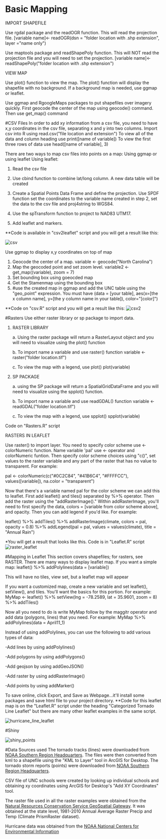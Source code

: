 # Basic Mapping
IMPORT SHAPEFILE

Use rgdal package and the readOGR function.  This will read the projection file.
[variable name]<- readOGR(dsn = "folder location with .shp extension", layer ="name only")

Use maptools package and readShapePoly function.  This will NOT read the projection 
file and you will need to set the projection.
[variable name]<- readShapePoly("folder location with .shp extension")

VIEW MAP

Use plot() function to view the map.  The plot() function will display the shapefile with no background.  If a background map is needed, use ggmap or leaflet.

Use ggmap and RgoogleMaps packages to put shapefiles over imagery quickly.  First geocode the center of the map using geocode() command.  Then use get_map() command 

#CSV Files
In order to add xy information from a csv file, you need to have x,y coordinates in the csv file, separating x and y into two columns.  Import csv into R using read.csv("file location and extension")
To view all of the data and column heading use print([name of variable])
To view the first three rows of data use head([name of variable], 3)

There are two ways to map csv files into points on a map: Using ggmap or using leaflet
Using leaflet:

1. Read the csv file

2. Use cbind function to combine lat/long column.  A new data table will be created

3. Create a Spatial Points Data Frame and define the projection.  Use SPDF function
   set the coordinates to the variable name created in step 2, set the data to the csv
   file and proj4string to WGS84.

4. Use the spTransform function to project to NAD83 UTM17.

5. Add leaflet and markers.

**Code is available in "csv2leaflet" script and you will get a result like this:

![csv](https://cloud.githubusercontent.com/assets/20543318/17519129/9ac0e95c-5e18-11e6-9cc6-daf8cc0d138a.JPG)

Use ggmap to display x,y coordinates on top of map
1. Geocode the center of a map.  variable <- geocode("North Carolina")
2. Map the geocoded point and set zoom level.  variable2 <- get_map((variable), zoom = 7)
3. Set bounding box using goeocded map
4. Get the Stamenmap using the bounding box
5. #use the created map in ggmap and add the UNC table using the "geo_point"
expression.  You must have (data = [your table], aes(x=[the x column name],
y=[the y column name in your table]), color="[color]")

**Code on "csv.R" script and you will get a result like this:
![csv2](https://cloud.githubusercontent.com/assets/20543318/17521919/239a0ccc-5e23-11e6-8ae2-2b9e2a657216.jpeg)


#Rasters
Use either raster library or sp package to import data.

1. RASTER LIBRARY
   
   a. Using the raster package will return a RasterLayout object and you will need to visualize using the plot() function
   
   b. To import name a variable and use raster() function 
      variable <- raster("folder location.tif")
   
   c. To view the map with a legend, use plot()
      plot(variable)

2. SP PACKAGE
   
   a. using the SP package will return a SpatialGridDataFrame and you will need to visualize using the spplot() function.
   
   b. To import name a variable and use readGDAL() function
      variable <- readGDAL("folder location.tif")
   
   c. To view the map with a legend, use spplot()
      spplot(variable)

Code on "Rasters.R" script


RASTERS IN LEAFLET

Use raster() to import layer.  You need to specify color scheme use <- colorNumeric function.  Name variable 'pal' use <- operator and colorNumeric funtion.  Then specify color scheme choices using "c()", set values to the raster variable and any part of the raster that has no value to transparent.  For example:

pal <- colorNumeric(c("#0C2C84", "#41B6C4", "#FFFFCC"), values([variable]), na.color = "transparent")

Now that there's a variable named pal for the color scheme we can add this to leaflet.  First add leaflet() and  tiles() separated by %>% operator.  Then add the raster using the "addRasterImage()."  Within addRasterImage, you'll need to first specify the data, colors = [variable from color scheme above], and opacity.  Then you can add legend if you'd like.  For example:

leaflet() %>% addTiles() %>%
addRasterImage(climate, colors = pal, opacity = 0.8) %>%
  addLegend(pal = pal, values = values(climate), title = "Annual Rain")

*You will get a result that looks like this.  Code is in "Leaflet.R" script
![raster_leaflet](https://cloud.githubusercontent.com/assets/20543318/17521927/2b5cd548-5e23-11e6-9561-62258babb455.jpeg)

#Mapping in Leaflet
This section covers shapefiles; for rasters, see RASTER.  There are many ways to display leaflet map.  If you want a simple map:
leaflet() %>% addPolylines(data = [variable])

This will have no tiles, view set, but a leaflet map will appear

If you want a customized map, create a new variable and set leaflet(), setView(),
and tiles.  You'll want the basics for this portion.  For example:
MyMap <- leaflet() %>% setView(lng = -78.2589, lat = 35.9601, zoom = 8)  %>% addTiles()

Now all you need to do is write MyMap follow by the maggitr operator and add
data (polygons, lines) that you need.  For example:
MyMap %>% addPolylines(data = April11_1) 

Instead of using addPolylines, you can use the following to add various types of data:

-Add lines by using addPolylines()

-Add polygons by using addPolygons()

-Add geojson by using addGeoJSON()

-Add raster by using addRasterImage()

-Add points by using addMarker()

To save online, click Export, and Save as Webpage...it'll install some packages and save html file to your project directory.  **Code for this leaflet map is on the "Leaflet.R" script under the heading "Categorized Tornado Line Leaflet" but there are many other leaflet examples in the same script.

![hurricane_line_leaflet](https://cloud.githubusercontent.com/assets/20543318/17524043/d9eb5a6a-5e2a-11e6-949b-a2e544777bce.jpeg)

#Shiny

![shiny_points](https://cloud.githubusercontent.com/assets/20543318/17521928/2d4a8404-5e23-11e6-9b13-aeb6651ff7eb.JPG)

#Data Sources used
The tornado tracks (lines) were downloaded from [NOAA Southern Region Headquarters][1].   The files were then converted from kml to a shapefile using the "KML to Layer" tool in ArcGIS for Desktop.  The tornado storm reports (points) were downloaded from [NOAA Southern Region Headquarters][2].

CSV file of UNC schools were created by looking up individual schools and obtaining xy coordinates using ArcGIS for Desktop's "Add XY Coordinates" tool.

The raster file used in all the raster examples were obtained from the [Natural Resources Conservation Service GeoSpatial Gateway][3].  It was obtained at the state level, 1981-2010 Annual Average Raster Precip and Temp (Climate PrismRaster dataset).

Hurricane data was obtained from the [NOAA National Centers for Environmental Information][4] 

[1]: http://www.srh.noaa.gov/srh/ssd/mapping/
[2]: http://www.srh.noaa.gov/srh/ssd/mapping/
[3]: https://gdg.sc.egov.usda.gov/GDGHome.aspx
[4]: http://www.ncdc.noaa.gov/ibtracs/index.php?name=ibtracs-data
